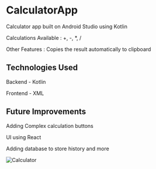 # CalculatorApp
Calculator app built on Android Studio using Kotlin

Calculations Available : +, -, *, / 

Other Features : Copies the result automatically to clipboard

Technologies Used
------------------------------------------------------------------------

Backend - Kotlin

Frontend - XML


Future Improvements
------------------------------------------------------------------------

Adding Complex calculation buttons

UI using React

Adding database to store history and more

![Calculator]( https://github.com/user-attachments/assets/a9a8159c-2560-4b80-904c-c3ea16a47d67 )
